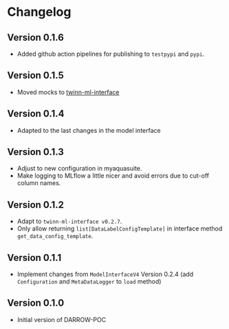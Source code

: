# Changelog

## Version 0.1.6
- Added github action pipelines for publishing to `testpypi` and `pypi`.

## Version 0.1.5
- Moved mocks to [twinn-ml-interface](https://github.com/RoyalHaskoningDHV/twinn-ml-interface)

## Version 0.1.4
- Adapted to the last changes in the model interface

## Version 0.1.3
- Adjust to new configuration in myaquasuite.
- Make logging to MLflow a little nicer and avoid errors due to cut-off column names.

## Version 0.1.2
- Adapt to `twinn-ml-interface v0.2.7`.
- Only allow returning `list[DataLabelConfigTemplate]` in interface method `get_data_config_template`.

## Version 0.1.1
- Implement changes from `ModelInterfaceV4` Version 0.2.4 (add `Configuration` and `MetaDataLogger` to `load` method)

## Version 0.1.0
- Initial version of DARROW-POC

